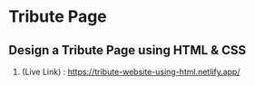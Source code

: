 # Tribute Page
## Design a Tribute Page using HTML & CSS
1. (Live Link) : https://tribute-website-using-html.netlify.app/